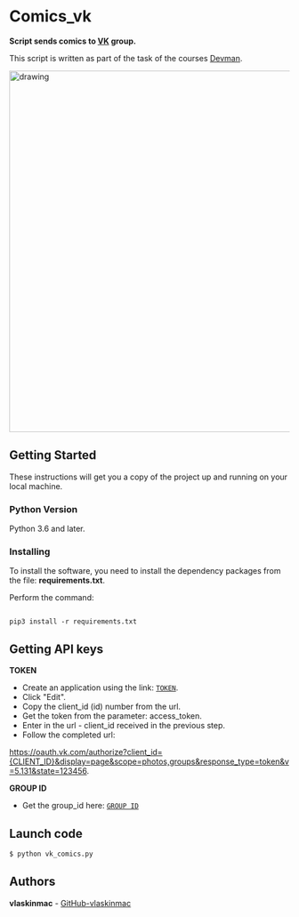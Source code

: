 # Comics_vk


**Script sends comics to [VK](https://vk.com/) group.**


This script is written as part of the task of the courses [Devman](https://dvmn.org).


<img src="https://user-images.githubusercontent.com/78322994/147877329-8e6127ab-bc69-49ef-8691-6d881ae35f8e.png" alt="drawing" width="650"/>  


## Getting Started

These instructions will get you a copy of the project up and running on your local machine.

### Python Version

Python 3.6 and later.

### Installing

To install the software, you need to install the dependency packages from the file: **requirements.txt**.

Perform the command:

```

pip3 install -r requirements.txt

```

## Getting API keys

**TOKEN**

- Create an application using the link: [`TOKEN`](https://dev.vk.com).
- Click "Edit".
- Copy the client_id (id) number from the url.
- Get the token from the parameter: access_token. 
- Enter in the url - client_id received in the previous step.
- Follow the completed url:

https://oauth.vk.com/authorize?client_id={CLIENT_ID}&display=page&scope=photos,groups&response_type=token&v=5.131&state=123456.

**GROUP ID**

- Get the group_id here: [`GROUP ID`](https://regvk.com/id/)

## Launch code

```python
$ python vk_comics.py
```


## Authors

**vlaskinmac**  - [GitHub-vlaskinmac](https://github.com/vlaskinmac/)


